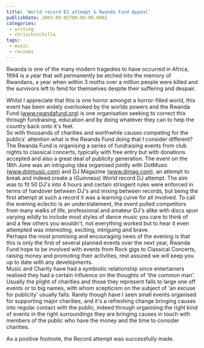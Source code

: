 ```yaml
---
title: 'World record DJ attempt & Rwanda Fund Appeal'
publishDate: 2003-09-05T00:00:00.000Z
categories:
 - writing
 - chrischinchilla
tags:
 - music 
 - reviews
---
```


Rwanda is one of the many modern tragedies to have occurred in Africa, 1994 is a year that will permanently be etched into the memory of Rwandans, a year when within 3 moths over a million people were killed and the survivors left to fend for themselves despite their suffering and despair.

Whilst I appreciate that this is one horror amongst a horror-filled world, this event has been widely overlooked by the worlds powers and the Rwanda Fund (<a href='https://www.rwandafund.org' target='_blank'>www.rwandafund.org</a>) is one organisation seeking to correct this through fundraising, education and by doing whatever they can to help the country back onto it's feet.<br>So with thousands of charities and worthwhile causes competing for the publics' attention what is the Rwanda Fund doing that I consider different? The Rwanda Fund is organising a series of fundraising events from club nights to classical concerts, typically with free entry but with donations accepted and also a great deal of publicity generation. The event on the 18th June was an intriguing idea organised jointly with DotMusic (<a href='https://www.dotmusic.com' target='_blank'>www.dotmusic.com</a>) and DJ Magazine (<a href='https://www.djmag.com' target='_blank'>www.djmag.com</a>), an attempt to break and indeed create a (Guinness) World record DJ attempt. The aim was to fit 50 DJ's into 4 hours and certain stringent rules were enforced in terms of handover between DJ's and mixing between records, but being the first attempt at such a record it was a learning curve for all involved. To call the evening eclectic is an understatement, the event pulled competitors from many walks of life, professional and amateur DJ's alike with discs spun varying wildly to include most styles of dance music you care to think of and a few others you wouldn't, not everything worked but to hear it even attempted was interesting, exciting, intriguing and brave.<br> Perhaps the most promising and encouraging news of the evening is that this is only the first of several planned events over the next year, Rwanda Fund hope to be involved with events from Rock gigs to Classical Concerts, raising money and promoting their activities, rest assured we will keep you up to date with any developments.<br>Music and Charity have had a symbiotic relationship since entertainers realised they had a certain influence on the thoughts of 'the common man'. Usually the plight of charities and those they represent falls to large one off events or to big names, with whom scepticism on the subject of 'an excuse for publicity' usually falls. Rarely though have I seen small events organised for supporting major charities, and it's a refreshing change bringing causes into regular contact with the public, indeed through organising the right kind of events in the right surroundings they are bringing causes in touch with members of the public who have the money and the time to consider charities.

As a positive footnote, the Record attempt was successfully made.
